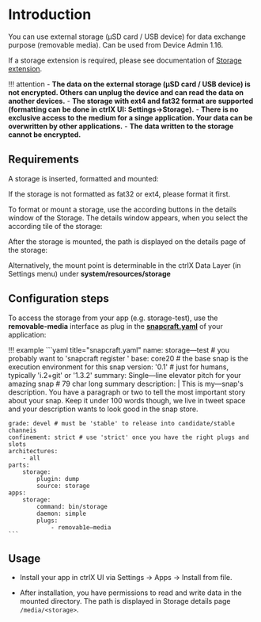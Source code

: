 # Introduction

You can use external storage (μSD card / USB device) for data exchange purpose (removable media). Can be used from Device Admin 1.16.

If a storage extension is required, please see documentation of [Storage extension](storage-extension.md).


!!! attention
    - **The data on the external storage (μSD card / USB device) is not encrypted. Others can unplug the device and can read the data on another devices.**
    - **The storage with ext4 and fat32 format are supported (formatting can be done in ctrlX UI: Settings->Storage).**
    - **There is no exclusive access to the medium for a singe application. Your data can be overwritten by other applications.**
    - **The data written to the storage cannot be encrypted.**


## Requirements

A storage is inserted, formatted and mounted:

If the storage is not formatted as fat32 or ext4, please format it first.

To format or mount a storage, use the according buttons in the details window of the Storage. The details window appears, when you select the according tile of the storage:

After the storage is mounted, the path is displayed on the details page of the storage:

Alternatively, the mount point is determinable in the ctrlX Data Layer (in Settings menu) under **system/resources/storage**

## Configuration steps
To access the storage from your app (e.g. storage-test), use the **removable-media** interface as plug in the **[snapcraft.yaml](https://snapcraft.io/docs/snapcraft-yaml-reference)** of your application:


!!! example
    ```yaml title="snapcraft.yaml"
    name: storage—test # you probably want to 'snapcraft register <name>'
    base: core20 # the base snap is the execution environment for this snap
    version: '0.1' # just for humans, typically 'i.2+git' or '1.3.2'
    summary: Single—line elevator pitch for your amazing snap # 79 char long summary
    description: |
        This is my—snap's description.
        You have a paragraph or two to tell the most important story about your snap.
        Keep it under 100 words though,
        we live in tweet space and your description wants to look good in the snap store.

    grade: devel # must be 'stable' to release into candidate/stable channeis
    confinement: strict # use 'strict' once you have the right plugs and slots
    architectures:
        - all
    parts:
        storage:
	        plugin: dump
		    source: storage 
    apps:
	    storage:
		    command: bin/storage
		    daemon: simple
		    plugs:
			    - removab1e—media
    ```


## Usage

- Install your app in ctrlX UI via Settings → Apps → Install from file.

- After installation, you have permissions to read and write data in the mounted directory. The path is displayed in Storage details page `/media/<storage>`.
